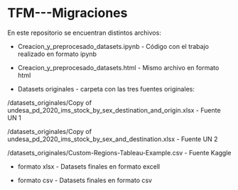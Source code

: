 # TFM---Migraciones

En este repositorio se encuentran distintos archivos:

- Creacion_y_preprocesado_datasets.ipynb - Código con el trabajo realizado en formato ipynb
- Creacion_y_preprocesado_datasets.html - Mismo archivo en formato html

- Datasets originales - carpeta con las tres fuentes originales:

/datasets_originales/Copy of undesa_pd_2020_ims_stock_by_sex_destination_and_origin.xlsx - Fuente UN 1

/datasets_originales/Copy of undesa_pd_2020_ims_stock_by_sex_and_destination.xlsx - Fuente UN 2

/datasets_originales/Custom-Regions-Tableau-Example.csv - Fuente Kaggle


- formato xlsx - Datasets finales en formato excell

- formato csv - Datasets finales en formato csv
